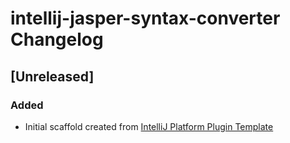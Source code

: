 <!-- Keep a Changelog guide -> https://keepachangelog.com -->

# intellij-jasper-syntax-converter Changelog

## [Unreleased]
### Added
- Initial scaffold created from [IntelliJ Platform Plugin Template](https://github.com/JetBrains/intellij-platform-plugin-template)
